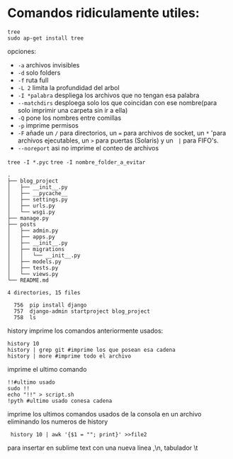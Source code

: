 # Comandos ridiculamente utiles:
```
tree
sudo ap-get install tree
```
opciones:
+ `-a` archivos invisibles
+ `-d` solo folders
+ `-f` ruta full
+ `-L 2` limita la profundidad del arbol
+ `-I *palabra` despliega los archivos que no tengan esa palabra
+ `--matchdirs` desploega solo los que coincidan con ese nombre(para solo imprimir una carpeta sin ir a ella)
+ `-Q` pone los nombres entre comillas
+ `-p` imprime permisos
+ `-F` añade un `/`  para directorios, un `=` para archivos de socket, un `*` 'para archivos ejecutables, un `>` para puertas (Solaris) y un ` |` para FIFO's.
+ `--noreport` asi no imprime el conteo de archivos

``tree -I *.pyc``
``tree -I nombre_folder_a_evitar``


```shell 
.
├── blog_project
│   ├── __init__.py
│   ├── __pycache__
│   ├── settings.py
│   ├── urls.py
│   └── wsgi.py
├── manage.py
├── posts
│   ├── admin.py
│   ├── apps.py
│   ├── __init__.py
│   ├── migrations
│   │   └── __init__.py
│   ├── models.py
│   ├── tests.py
│   └── views.py
└── README.md

4 directories, 15 files
```
```
  756  pip install django
  757  django-admin startproject blog_project
  758  ls
```

history
imprime los comandos anteriormente usados:
```shell
history 10
history | grep git #imprime los que posean esa cadena
history | more #imprime todo el archivo
```
imprime el ultimo comando
```shell
!!#ultimo usado
sudo !!
echo "!!" > script.sh
!pyth #ultimo usado conesa cadena
```

imprime los ultimos comandos usados de la consola en un archivo eliminando los numeros de history
```
 history 10 | awk '{$1 = ""; print}' >>file2
```
para insertar en sublime text con una nueva linea ,\n, tabulador \t



